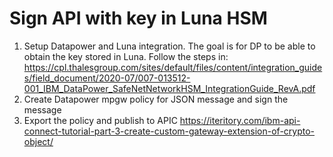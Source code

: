 # Sign API with key in Luna HSM
  
  
1. Setup Datapower and Luna integration. The goal is for DP to be able to obtain the key stored in Luna. Follow the steps in: https://cpl.thalesgroup.com/sites/default/files/content/integration_guides/field_document/2020-07/007-013512-001_IBM_DataPower_SafeNetNetworkHSM_IntegrationGuide_RevA.pdf  
2. Create Datapower mpgw policy for JSON message and sign the message 
3. Export the policy and publish to APIC
https://iteritory.com/ibm-api-connect-tutorial-part-3-create-custom-gateway-extension-of-crypto-object/  
